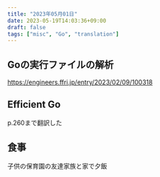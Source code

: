 ```yaml
---
title: "2023年05月01日"
date: 2023-05-19T14:03:36+09:00
draft: false
tags: ["misc", "Go", "translation"]
---
```


## Goの実行ファイルの解析

<https://engineers.ffri.jp/entry/2023/02/09/100318>

## Efficient Go

p.260まで翻訳した

## 食事

子供の保育園の友達家族と家で夕飯
